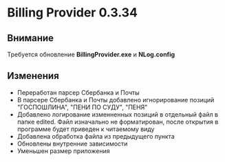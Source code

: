 # Billing Provider 0.3.34

## Внимание

Требуется обновление **BillingProvider.exe** и **NLog.config**

## Изменения

- Переработан парсер Сбербанка и Почты
- В парсере Сбербанка и Почты добавлено игнорирование позиций "ГОСПОШЛИНА", "ПЕНИ ПО СУДУ", "ПЕНЯ"
- Добавлено логирование изменненных позиций в отдельный файл в папке edited. Файл изначально не форматирован, после открытия в программе будет приведен к читаемому виду
- Добавлена обработка файла из предыдущего пункта
- Обновлены внутренние зависимости
- Уменьшен размер приложения
